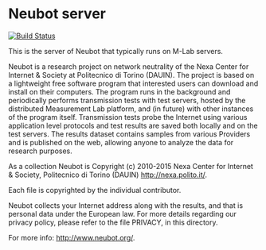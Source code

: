 # Neubot server
[![Build Status](https://travis-ci.org/neubot/neubot-server.svg?branch=issue-52)](https://travis-ci.org/neubot/neubot-server)

This is the server of Neubot that typically runs on M-Lab servers.

Neubot is a research project on network neutrality of the Nexa
Center for Internet & Society at Politecnico di Torino (DAUIN). The
project is based on a lightweight free software program that interested
users can download and install on their computers. The program runs in
the background and periodically performs transmission tests with
test servers, hosted by the distributed Measurement Lab platform,
and (in future) with other instances of the program itself.
Transmission tests probe the Internet using various application
level protocols and test results are saved both locally and on the
test servers. The results dataset contains samples from various
Providers and is published on the web, allowing anyone to analyze
the data for research purposes.

As a collection Neubot is Copyright (c) 2010-2015 Nexa Center for
Internet & Society, Politecnico di Torino (DAUIN) <http://nexa.polito.it/>.

Each file is copyrighted by the individual contributor.

Neubot collects your Internet address along with the results, and
that is personal data under the European law.  For more details
regarding our privacy policy, please refer to the file PRIVACY, in
this directory.

For more info: <http://www.neubot.org/>.
